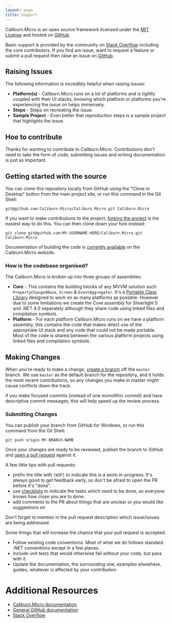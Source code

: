 ```yaml
---
layout: page
title: Support
---
```


Caliburn.Micro is an open source framework licensed under the [MIT License][license] and hosted on [GitHub][github].

Basic support is provided by the community on [Stack Overflow][so] including the core contributors. If you find am issue, want to request a feature or submit a pull request then raise an issue on [GitHub][github].

## Raising Issues

The following information is incredibly helpful when raising issues:

- **Platform(s)** - Caliburn.Micro runs on a lot of platforms and is tightly coupled with their UI stacks, knowing which platform or platforms you're experiencing the issue on helps immensely.
- **Steps** - Steps on recreating the issue.
- **Sample Project** - Even better that reproduction steps is a sample project that highlights the issue.

## Hoe to contribute

Thanks for wanting to contribute to Caliburn.Micro. Contributions don't need to take the form of code, submitting issues and writing documentation is just as important.

## Getting started with the source

You can clone this repository locally from GitHub using the "Clone in Desktop" 
button from the main project site, or run this command in the Git Shell:

`git@github.com:Caliburn-Micro/Caliburn.Micro.git Caliburn.Micro`

If you want to make contributions to the project, [forking the project](https://help.github.com/articles/fork-a-repo) is the easiest way to do this. You can then clone down your fork instead:

`git clone git@github.com:MY-USERNAME-HERE/Caliburn.Micro.git Caliburn.Micro`

Documentation of building the code is [currently available](http://caliburnmicro.com/documentation/build) on the Caliburn.Micro website.

### How is the codebase organised?

The Caliburn.Micro is broken up into three groups of assemblies.

 - **Core** - This contains the building blocks of any MVVM solution such `PropertyChangedBase`, `Screen` & `EventAggregator`. It's a [Portable Class Library](http://msdn.microsoft.com/en-us/library/gg597391.aspx) designed to work on as many platforms as possible. However due to some limitations we create the Core assembly for Silverlight 5 and .NET 4.0 separately although they share code using linked files and compilation symbols.
 - **Platform** - For each platform Caliburn.Micro runs on we have a platform assembly, this contains the code that makes direct use of the appropriate UI stack and any code that could not be made portable. Most of the code is shared between the various platform projects using linked files and compilation symbols.

## Making Changes

When you're ready to make a change, 
[create a branch](https://help.github.com/articles/fork-a-repo#create-branches) 
off the `master` branch. We use `master` as the default branch for the 
repository, and it holds the most recent contributions, so any changes you make
in master might cause conflicts down the track.

If you make focused commits (instead of one monolithic commit) and have descriptive
commit messages, this will help speed up the review process.

### Submitting Changes

You can publish your branch from GitHub for Windows, or run this command from
the Git Shell:

`git push origin MY-BRANCH-NAME`

Once your changes are ready to be reviewed, publish the branch to GitHub and
[open a pull request](https://help.github.com/articles/using-pull-requests) 
against it.

A few little tips with pull requests:

 - prefix the title with `[WIP]` to indicate this is a work-in-progress. It's
   always good to get feedback early, so don't be afraid to open the PR before it's "done".
 - use [checklists](https://github.com/blog/1375-task-lists-in-gfm-issues-pulls-comments) 
   to indicate the tasks which need to be done, so everyone knows how close you are to done.
 - add comments to the PR about things that are unclear or you would like suggestions on

Don't forget to mention in the pull request description which issue/issues are being addressed.

Some things that will increase the chance that your pull request is accepted.

- Follow existing code conventions. Most of what we do follows standard .NET conventions except in a few places.
- Include unit tests that would otherwise fail without your code, but pass with it.
- Update the documentation, the surrounding one, examples elsewhere, guides, whatever is affected by your contribution

# Additional Resources

- [Caliburn.Micro documentation](http://caliburnmicro.com/documentation/)
- [General GitHub documentation](http://help.github.com/)
- [Stack Overflow][so]

[license]: https://raw.githubusercontent.com/Caliburn-Micro/Caliburn.Micro/master/License.txt
[github]: https://github.com/Caliburn-Micro/Caliburn.Micro
[so]: http://stackoverflow.com/questions/tagged/caliburn.micro
